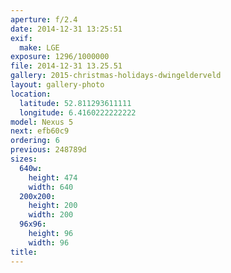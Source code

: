 ```yaml
---
aperture: f/2.4
date: 2014-12-31 13:25:51
exif:
  make: LGE
exposure: 1296/1000000
file: 2014-12-31 13.25.51
gallery: 2015-christmas-holidays-dwingelderveld
layout: gallery-photo
location:
  latitude: 52.811293611111
  longitude: 6.4160222222222
model: Nexus 5
next: efb60c9
ordering: 6
previous: 248789d
sizes:
  640w:
    height: 474
    width: 640
  200x200:
    height: 200
    width: 200
  96x96:
    height: 96
    width: 96
title: 
---
```

